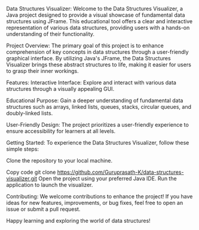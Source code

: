 Data Structures Visualizer:
Welcome to the Data Structures Visualizer, a Java project designed to provide a visual showcase of fundamental data structures using JFrame. This educational tool offers a clear and interactive representation of various data structures, providing users with a hands-on understanding of their functionality.

Project Overview:
The primary goal of this project is to enhance comprehension of key concepts in data structures through a user-friendly graphical interface. By utilizing Java's JFrame, the Data Structures Visualizer brings these abstract structures to life, making it easier for users to grasp their inner workings.

Features:
Interactive Interface: Explore and interact with various data structures through a visually appealing GUI.

Educational Purpose: 
Gain a deeper understanding of fundamental data structures such as arrays, linked lists, queues, stacks, circular queues, and doubly-linked lists.

User-Friendly Design: 
The project prioritizes a user-friendly experience to ensure accessibility for learners at all levels.

Getting Started:
To experience the Data Structures Visualizer, follow these simple steps:

Clone the repository to your local machine.

Copy code
git clone https://github.com/Guruprasath-K/data-structures-visualizer.git
Open the project using your preferred Java IDE.
Run the application to launch the visualizer.

Contributing:
We welcome contributions to enhance the project! If you have ideas for new features, improvements, or bug fixes, feel free to open an issue or submit a pull request.

Happy learning and exploring the world of data structures!
